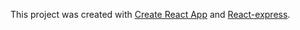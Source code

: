This project was created with [Create React App](https://github.com/facebook/create-react-app) and [React-express](https://tuhub.ru/posts/react-express).
